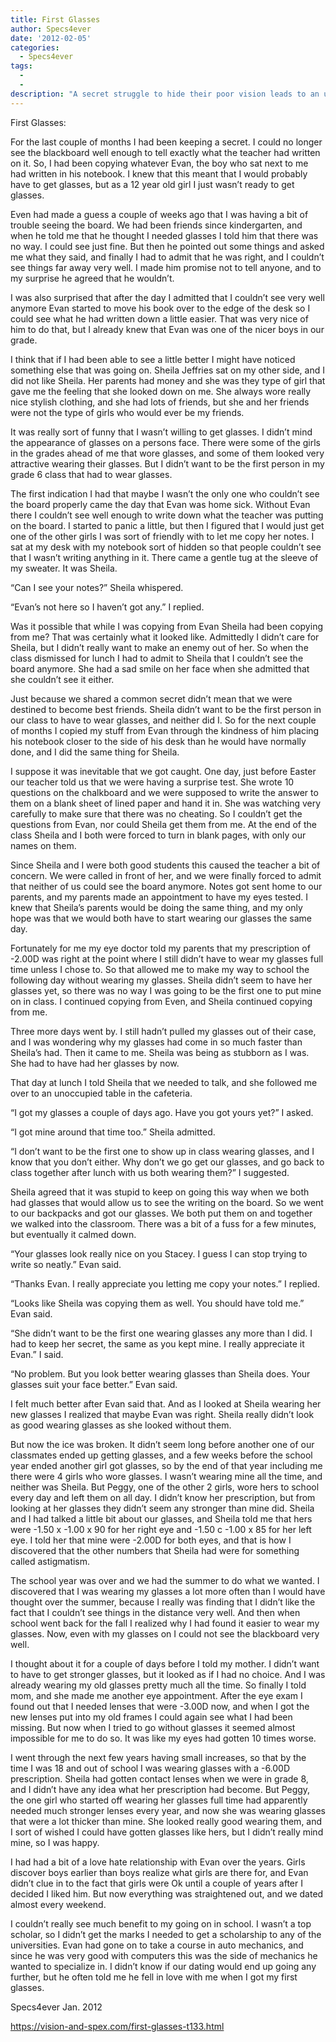 ```yaml
---
title: First Glasses
author: Specs4ever
date: '2012-02-05'
categories:
  - Specs4ever
tags:
  - 
  - 
description: "A secret struggle to hide their poor vision leads to an unexpected alliance between two classmates."
---
```

First Glasses:

For the last couple of months I had been keeping a secret.  I could no longer see the blackboard well enough to tell exactly what the teacher had written on it.  So, I had been copying whatever Evan, the boy who sat next to me had written in his notebook.  I knew that this meant that I would probably have to get glasses, but as a 12 year old girl I just wasn’t ready to get glasses.

Even had made a guess a couple of weeks ago that I was having a bit of trouble seeing the board. We had been friends since kindergarten, and when he told me that he thought I needed glasses I told him that there was no way. I could see just fine. But then he pointed out some things and asked me what they said, and finally I had to admit that he was right, and I couldn’t see things far away very well.  I made him promise not to tell anyone, and to my surprise he agreed that he wouldn’t.  

I was also surprised that after the day I admitted that I couldn’t see very well anymore Evan started to move his book over to the edge of the desk so I could see what he had written down a little easier. That was very nice of him to do that, but I already knew that Evan was one of the nicer boys in our grade.

I think that if I had been able to see a little better I might have noticed something else that was going on. Sheila Jeffries sat on my other side, and I did not like Sheila. Her parents had money and she was they type of girl that gave me the feeling that she looked down on me.  She always wore really nice stylish clothing, and she had lots of friends, but she and her friends were not the type of girls who would ever be my friends.   

It was really sort of funny that I wasn’t willing to get glasses.  I didn’t mind the appearance of glasses on a persons face. There were some of the girls in the grades ahead of me that wore glasses, and some of them looked very attractive wearing their glasses.  But I didn’t want to be the first person in my grade 6 class that had to wear glasses.

The first indication I had that maybe I wasn’t the only one who couldn’t see the board properly came the day that Evan was home sick. Without Evan there I couldn’t see well enough to write down what the teacher was putting on the board.  I started to panic a little, but then I figured that I would just get one of the other girls I was sort of friendly with to let me copy her notes.  I sat at my desk with my notebook sort of hidden so that people couldn’t see that I wasn’t writing anything in it. There came a gentle tug at the sleeve of my sweater. It was Sheila.

“Can I see your notes?” Sheila whispered.

“Evan’s not here so I haven’t got any.” I replied.

Was it possible that while I was copying from Evan Sheila had been copying from me?  That was certainly what it looked like.  Admittedly I didn’t care for Sheila, but I didn’t really want to make an enemy out of her. So when the class dismissed for lunch I had to admit to Sheila that I couldn’t see the board anymore.  She had a sad smile on her face when she admitted that she couldn’t see it either.

Just because we shared a common secret didn’t mean that we were destined to become best friends.  Sheila didn’t want to be the first person in our class to have to wear glasses, and neither did I.  So for the next couple of months I copied my stuff from Evan through the kindness of him placing his notebook closer to the side of his desk than he would have normally done, and I did the same thing for Sheila.

I suppose it was inevitable that we got caught.  One day, just before Easter our teacher told us that we were having a surprise test.  She wrote 10 questions on the chalkboard and we were supposed to write the answer to them on a blank sheet of lined paper and hand it in.  She was watching very carefully to make sure that there was no cheating. So I couldn’t get the questions from Evan, nor could Sheila get them from me.  At the end of the class Sheila and I both were forced to turn in blank pages, with only our names on them.

Since Sheila and I were both good students this caused the teacher a bit of concern.  We were called in front of her, and we were finally forced to admit that neither of us could see the board anymore.  Notes got sent home to our parents, and my parents made an appointment to have my eyes tested. I knew that Sheila’s parents would be doing the same thing, and my only hope was that we would both have to start wearing our glasses the same day.

Fortunately for me my eye doctor told my parents that my prescription of -2.00D was right at the point where I still didn’t have to wear my glasses full time unless I chose to.  So that allowed me to make my way to school the following day without wearing my glasses. Sheila didn’t seem to have her glasses yet, so there was no way I was going to be the first one to put mine on in class.  I continued copying from Even, and Sheila continued copying from me.

Three more days went by. I still hadn’t pulled my glasses out of their case, and I was wondering why my glasses had come in so much faster than Sheila’s had.  Then it came to me. Sheila was being as stubborn as I was. She had to have had her glasses by now.

That day at lunch I told Sheila that we needed to talk, and she followed me over to an unoccupied table in the cafeteria.

“I got my glasses a couple of days ago. Have you got yours yet?” I asked.

“I got mine around that time too.” Sheila admitted.

“I don’t want to be the first one to show up in class wearing glasses, and I know that you don’t either.  Why don’t we go get our glasses, and go back to class together after lunch with us both wearing them?” I suggested.

Sheila agreed that it was stupid to keep on going this way when we both had glasses that would allow us to see the writing on the board.  So we went to our backpacks and got our glasses. We both put them on and together we walked into the classroom.  There was a bit of a fuss for a few minutes, but eventually it calmed down.

“Your glasses look really nice on you Stacey. I guess I can stop trying to write so neatly.” Evan said.

“Thanks Evan. I really appreciate you letting me copy your notes.”  I replied.

“Looks like Sheila was copying them as well. You should have told me.” Evan said.

“She didn’t want to be the first one wearing glasses any more than I did. I had to keep her secret, the same as you kept mine.  I really appreciate it Evan.” I said.

“No problem.  But you look better wearing glasses than Sheila does.  Your glasses suit your face better.” Evan said.

I felt much better after Evan said that. And as I looked at Sheila wearing her new glasses I realized that maybe Evan was right. Sheila really didn’t look as good wearing glasses as she looked without them. 

But now the ice was broken.  It didn’t seem long before another one of our classmates ended up getting glasses, and a few weeks before the school year ended another girl got glasses, so by the end of that year including me there were 4 girls who wore glasses.  I wasn’t wearing mine all the time, and neither was Sheila.  But Peggy, one of the other 2 girls, wore hers to school every day and left them on all day. I didn’t know her prescription, but from looking at her glasses they didn’t seem any stronger than mine did.  Sheila and I had talked a little bit about our glasses, and Sheila told me that hers were -1.50 x -1.00 x 90 for her right eye and -1.50 c -1.00 x 85 for her left eye. I told her that mine were -2.00D for both eyes, and that is how I discovered that the other numbers that Sheila had were for something called astigmatism.

The school year was over and we had the summer to do what we wanted.  I discovered that I was wearing my glasses a lot more often than I would have thought over the summer, because I really was finding that I didn’t like the fact that I couldn’t see things in the distance very well. And then when school went back for the fall I realized why I had found it easier to wear my glasses. Now, even with my glasses on I could not see the blackboard very well.

I thought about it for a couple of days before I told my mother.  I didn’t want to have to get stronger glasses, but it looked as if I had no choice. And I was already wearing my old glasses pretty much all the time. So finally I told mom, and she made me another eye appointment.  After the eye exam I found out that I needed lenses that were -3.00D now, and when I got the new lenses put into my old frames I could again see what I had been missing. But now when I tried to go without glasses it seemed almost impossible for me to do so. It was like my eyes had gotten 10 times worse.

I went through the next few years having small increases, so that by the time I was 18 and out of school I was wearing glasses with a -6.00D prescription.  Sheila had gotten contact lenses when we were in grade 8, and I didn’t have any idea what her prescription had become.  But Peggy, the one girl who started off wearing her glasses full time had apparently needed much stronger lenses every year, and now she was wearing glasses that were a lot thicker than mine.  She looked really good wearing them, and I sort of wished I could have gotten glasses like hers, but I didn’t really mind mine, so I was happy.

I had had a bit of a love hate relationship with Evan over the years.  Girls discover boys earlier than boys realize what girls are there for, and Evan didn’t clue in to the fact that girls were Ok until a couple of years after I decided I liked him.  But now everything was straightened out, and we dated almost every weekend.

I couldn’t really see much benefit to my going on in school. I wasn’t a top scholar, so I didn’t get the marks I needed to get a scholarship to any of the universities.  Evan had gone on to take a course in auto mechanics, and since he was very good with computers this was the side of mechanics he wanted to specialize in.  I didn’t know if our dating would end up going any further, but he often told me he fell in love with me when I got my first glasses.

Specs4ever
Jan. 2012

https://vision-and-spex.com/first-glasses-t133.html